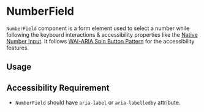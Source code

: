 # NumberField

`NumberField` component is a form element used to select a number while
following the keyboard interactions & accessibility properties like the
[Native Number Input](https://developer.mozilla.org/en-US/docs/Web/HTML/Element/input/number).
It follows
[WAI-ARIA Spin Button Pattern](https://www.w3.org/TR/wai-aria-practices-1.2/#spinbutton)
for the accessibility features.

<!-- ADD_TOC -->

## Usage

<!-- ADD_EXAMPLE src/numberfield/stories/templates/NumberFieldBasicJsx.ts -->

<!-- CODESANDBOX
link_title: NumberField
js: src/numberfield/stories/templates/NumberFieldBasicJsx.ts
-->

## Accessibility Requirement

- `NumberField` should have `aria-label` or `aria-labelledby` attribute.

<!-- ADD_COMPOSITION src/numberfield -->

<!-- ADD_PROPS src/numberfield -->
